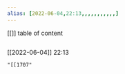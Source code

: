 ```yaml
---
alias: [2022-06-04,22:13,,,,,,,,,,,]
---
```

[[]]
table of content
```toc
```

[[2022-06-04]] 22:13

```query
"[[1707"
```